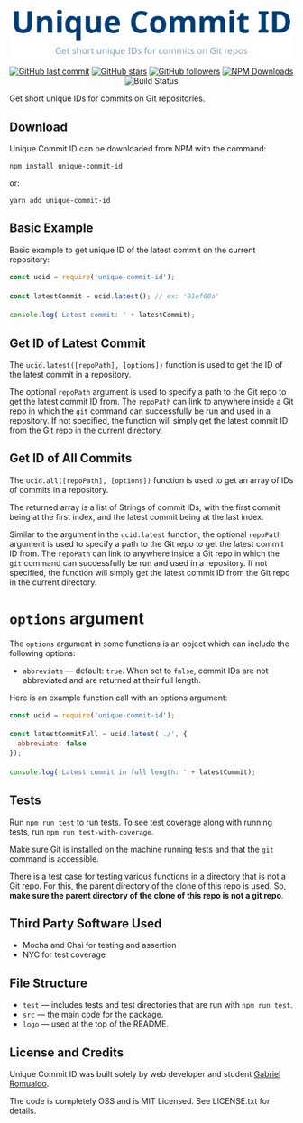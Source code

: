 <p align="center">
    <img src="logo/logo.png" width='525' max-width='100%' alt="Unique Commit ID">
</p>

<p align="center">
    <a href="https://github.com/xtrp/unique-commit-id/"><img alt="GitHub last commit" src="https://img.shields.io/github/last-commit/xtrp/unique-commit-id"></a>
    <a href="https://github.com/xtrp/unique-commit-id/"><img alt="GitHub stars" src="https://img.shields.io/github/stars/xtrp/unique-commit-id?style=social"></a>
    <a href="https://github.com/xtrp"><img alt="GitHub followers" src="https://img.shields.io/github/followers/xtrp?label=Follow%20Fred%20Adams&style=social"></a>
    <a href="https://www.npmjs.com/package/unique-commit-id/"><img alt="NPM Downloads" src="https://img.shields.io/npm/dw/unique-commit-id"></a>
    <img alt="Build Status" src="https://travis-ci.com/xtrp/unique-commit-id.svg?token=QZcgzzn9v2iTArb6wSyC&branch=master">
</p>

Get short unique IDs for commits on Git repositories.

## Download

Unique Commit ID can be downloaded from NPM with the command:

```
npm install unique-commit-id
```

or:

```
yarn add unique-commit-id
```

## Basic Example

Basic example to get unique ID of the latest commit on the current repository:

```javascript
const ucid = require('unique-commit-id');

const latestCommit = ucid.latest(); // ex: '01ef00a'

console.log('Latest commit: ' + latestCommit);
```

## Get ID of Latest Commit

The ```ucid.latest([repoPath], [options])``` function is used to get the ID of the latest commit in a repository.

The optional ```repoPath``` argument is used to specify a path to the Git repo to get the latest commit ID from. The ```repoPath``` can link to anywhere inside a Git repo in which the ```git``` command can successfully be run and used in a repository. If not specified, the function will simply get the latest commit ID from the Git repo in the current directory.

## Get ID of All Commits

The ```ucid.all([repoPath], [options])``` function is used to get an array of IDs of commits in a repository.

The returned array is a list of Strings of commit IDs, with the first commit being at the first index, and the latest commit being at the last index.

Similar to the argument in the ```ucid.latest``` function, the optional ```repoPath``` argument is used to specify a path to the Git repo to get the latest commit ID from. The ```repoPath``` can link to anywhere inside a Git repo in which the ```git``` command can successfully be run and used in a repository. If not specified, the function will simply get the latest commit ID from the Git repo in the current directory.

# ```options``` argument

The ```options``` argument in some functions is an object which can include the following options:

 - ```abbreviate``` &mdash; default: ```true```. When set to ```false```, commit IDs are not abbreviated and are returned at their full length.

Here is an example function call with an options argument:

```javascript
const ucid = require('unique-commit-id');

const latestCommitFull = ucid.latest('./', {
  abbreviate: false
});

console.log('Latest commit in full length: ' + latestCommit);
```

## Tests

Run ```npm run test``` to run tests. To see test coverage along with running tests, run ```npm run test-with-coverage```.

Make sure Git is installed on the machine running tests and that the ```git``` command is accessible.

There is a test case for testing various functions in a directory that is not a Git repo. For this, the parent directory of the clone of this repo is used. So, **make sure the parent directory of the clone of this repo is not a git repo**.

## Third Party Software Used

 - Mocha and Chai for testing and assertion
 - NYC for test coverage

## File Structure

 - `test` &mdash; includes tests and test directories that are run with `npm run test`.
 - `src` &mdash; the main code for the package.
 - `logo` &mdash; used at the top of the README.

## License and Credits

Unique Commit ID was built solely by web developer and student [Gabriel Romualdo](https://xtrp.io/).

The code is completely OSS and is MIT Licensed. See LICENSE.txt for details.

